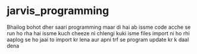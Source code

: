 # jarvis_programming
 Bhailog bohot dher saari programming maar di hai ab issme code acche se run ho rha hai 
 issme kuch cheeze ni chlengi kuki isme files import ni ho rhi
 aaplog se ho jaai to import kr lena 
 aur apni trf se program update kr k daal dena
